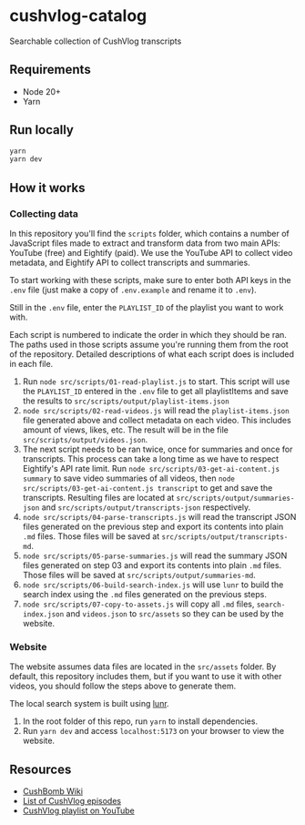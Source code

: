# cushvlog-catalog

Searchable collection of CushVlog transcripts

## Requirements

- Node 20+
- Yarn

## Run locally

```sh
yarn
yarn dev
```

## How it works

### Collecting data

In this repository you'll find the `scripts` folder, which contains a number of JavaScript files made to extract and transform data from two main APIs: YouTube (free) and Eightify (paid). We use the YouTube API to collect video metadata, and Eightify API to collect transcripts and summaries.

To start working with these scripts, make sure to enter both API keys in the `.env` file (just make a copy of `.env.example` and rename it to `.env`).

Still in the `.env` file, enter the `PLAYLIST_ID` of the playlist you want to work with.

Each script is numbered to indicate the order in which they should be ran. The paths used in those scripts assume you're running them from the root of the repository. Detailed descriptions of what each script does is included in each file.

1. Run `node src/scripts/01-read-playlist.js` to start. This script will use the `PLAYLIST_ID` entered in the `.env` file to get all playlistItems and save the results to `src/scripts/output/playlist-items.json`
1. `node src/scripts/02-read-videos.js` will read the `playlist-items.json` file generated above and collect metadata on each video. This includes amount of views, likes, etc. The result will be in the file `src/scripts/output/videos.json`.
1. The next script needs to be ran twice, once for summaries and once for transcripts. This process can take a long time as we have to respect Eightify's API rate limit. Run `node src/scripts/03-get-ai-content.js summary` to save video summaries of all videos, then `node src/scripts/03-get-ai-content.js transcript` to get and save the transcripts. Resulting files are located at `src/scripts/output/summaries-json` and `src/scripts/output/transcripts-json` respectively.
1. `node src/scripts/04-parse-transcripts.js` will read the transcript JSON files generated on the previous step and export its contents into plain `.md` files. Those files will be saved at `src/scripts/output/transcripts-md`.
1. `node src/scripts/05-parse-summaries.js` will read the summary JSON files generated on step 03 and export its contents into plain `.md` files. Those files will be saved at `src/scripts/output/summaries-md`.
1. `node src/scripts/06-build-search-index.js` will use `lunr` to build the search index using the `.md` files generated on the previous steps.
1. `node src/scripts/07-copy-to-assets.js` will copy all `.md` files, `search-index.json` and `videos.json` to `src/assets` so they can be used by the website.

### Website

The website assumes data files are located in the `src/assets` folder. By default, this repository includes them, but if you want to use it with other videos, you should follow the steps above to generate them.

The local search system is built using [lunr](https://lunrjs.com/).

1. In the root folder of this repo, run `yarn` to install dependencies.
1. Run `yarn dev` and access `localhost:5173` on your browser to view the website.

## Resources

- [CushBomb Wiki](https://cushbomb.fandom.com/wiki/CushBomb_Wiki)
- [List of CushVlog episodes](https://cushbomb.fandom.com/wiki/List_of_CushVlog_episodes)
- [CushVlog playlist on YouTube](https://www.youtube.com/playlist?list=PLhxUDrMFUqyMQSozC1ES-Q4BkT8MJbY_1)
